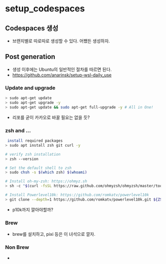 # setup_codespaces

## Codespaces 생성 
- 브랜치별로 따로따로 생성할 수 있다. 어쨌든 생성하자. 

## Post generation 

- 생성 이후에는 Ubuntu의 일반적인 절차를 따르면 된다. 
- https://github.com/anarinsk/setup-wsl-daily_use

### Update and upgrade 

```bash
> sudo apt-get update
> sudo apt-get upgrade -y 
> sudo apt-get update && sudo apt-get full-upgrade -y # All in One! 
```

- 리포를 굳이 카카오로 바꿀 필요는 없을 듯? 

### zsh and ...

```bash
 install required packages
> sudo apt install zsh git curl -y

# verify zsh installation
> zsh --version

# Set the default shell to zsh
> sudo chsh -s $(which zsh) $(whoami)

# Install oh-my-zsh: https://ohmyz.sh
> sh -c "$(curl -fsSL https://raw.github.com/ohmyzsh/ohmyzsh/master/tools/install.sh)"

# Install Powerlevel10k: https://github.com/romkatv/powerlevel10k
> git clone --depth=1 https://github.com/romkatv/powerlevel10k.git ${ZSH_CUSTOM:-$HOME/.oh-my-zsh/custom}/themes/powerlevel10k
```

- p10k까지 깔아야할까? 

### Brew 

- brew를 설치하고, pixi 등은 이 녀석으로 깔자. 

### Non Brew 

- 